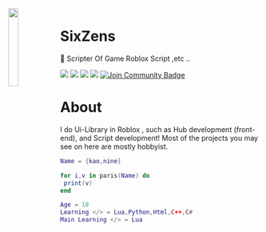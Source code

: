 <img align='left' src='https://media.discordapp.net/attachments/886987206412099675/950244050789863474/9aba6040f5c0af8c93b388f5df24c121.jpg' width='20%'>

# SixZens

📁 Scripter Of Game Roblox Script ,etc ..

![](https://komarev.com/ghpvc/?username=SixZens&color=de0021)
![](https://img.shields.io/badge/Discord-SixZens%235765-red)
![](https://img.shields.io/github/languages/top/SixZens/x09_log)
![](https://img.shields.io/github/followers/SixZens?style=social)
<a href="https://discord.gg/EqBngnJ7Me"><img src="https://img.shields.io/discord/733027681184251937.svg?style=flat&label=Join%20Community&color=7289DA" alt="Join Community Badge"/></a>



# About
I do Ui-Library in Roblox , such as Hub development (front-end), and Script development! Most of the projects you may see on here are mostly hobbyist.
```lua
Name = {kao,nine}

for i,v in paris(Name) do
 print(v)
end

Age = 18
Learning </> = Lua,Python,Html,C++,C#
Main Learning </> = Lua
```
